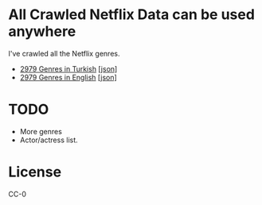# All Crawled Netflix Data can be used anywhere

I've crawled all the Netflix genres.

- [2979 Genres in Turkish](./genres/tr/genres.md) [[json]](./genres/tr/genres.json)
- [2979 Genres in English](./genres/en/genres.md) [[json]](./genres/en/genres.json)

# TODO
- More genres
- Actor/actress list.

# License
CC-0
